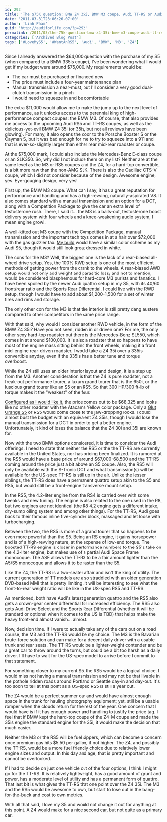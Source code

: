 ```yaml
---
id: 292
title: 'The $75K question: BMW Z4 35i, BMW M3 coupe, Audi TT-RS or Audi RS5?'
date: '2011-03-31T23:06:26-07:00'
author: 'Linh Pham'
guid: 'http://audiforlife.com/?p=292'
permalink: /2011/03/the-75k-question-bmw-z4-35i-bmw-m3-coupe-audi-tt-rs-or-audi-rs5/
categories: ['Archived Blog Post']
tags: ['#LoveMyS5', '#WantAnRS5', 'Audi', 'BMW', 'M3', 'Z4']
---
```


Since I already answered the $64,000 question with the purchase of my S5 (when compared to a BMW 335is coupe), I've been wondering what I would get if my budget were around $75,000. My requirements would be:

* The car must be purchased or financed new
* The price must include a four-year maintenance plan
* Manual transmission a near-must, but I'll consider a very good dual-clutch transmission in a pinch
* I would need to squeeze in and be comfortable

The extra $11,000 would allow me to make the jump up to the next level of performance, as it unlocks access to the perennial king of high-performance compact coupes: the BMW M3. Of course, that also provides me access to the upcoming Audi RS5 and TT-RS coupes, as well as the delicious-yet-evil BMW Z4 35i (or 35is, but not all reviews have been glowing). For many, it also opens the door to the Porsche Boxster S or the Cayman S, but it was bad enough for me to try to squeeze into a 911 and that is ever-so-slightly larger than either rear mid-rear roadster or coupe.

At the $75,000 mark, I could also include the Mercedes-Benz E-class coupe or an SLK350. So, why did I not include them on my list? Neither are at the same level as the M3 or RS5 coupes and the Z4, for a hard-top convertible, is a bit more raw than the non-AMG SLK. There is also the Cadillac CTS-V coupe, which I did not consider because of the design. Awesome engine, yes. Eye-gouging design, very yes!

First up, the BMW M3 coupe. What can I say, it has a great reputation for performance and handling and has a high-revving, naturally-aspirated V8. It also comes standard with a manual transmission and an option for a DCT, along with a Competition Package to give the car an extra level of testosterone rush. There, I said it... the M3 is a balls-out, testosterone boost delivery system with four wheels and a knee-weakening audio system, I mean engine growl.

A well-kitted out M3 coupe with the Competition Package, manual transmission and the important tech toys comes in at a hair over $72,000 with the gas guzzler tax. [My build](http://www.bmwusa.com/Standard/Content/BYO/SharedBuild.aspx?ConfigurationId=1405856) would have a similar color scheme as my Audi S5, though it would still look great dressed in white.

The cons for the M3? Well, the biggest one is the lack of a rear-biased all-wheel drive setup. Yes, the 100% RWD setup is one of the most efficient methods of getting power from the crank to the wheels. A rear-biased AWD setup would not only add weight and parasitic loss; and not to mention, would be considered blasphemous for hard-core M3 purists and fanatics. I have been spoiled by the newer Audi quattro setup in my S5, with its 40/60 front/rear ratio and the Sports Rear Differential. I could live with the RWD setup, though I would have to add about $1,200-1,500 for a set of winter tires and rims and storage.

The only other con for the M3 is that the interior is still pretty dang austere compared to other competitors in the same price range.

With that said, why would I consider another RWD vehicle, in the form of the BMW Z4 35i? Have you not seen, ridden in or driven one? For me, the only other sexy hard-top roadster out there is the Mercedes-Benz SL550, which comes in at around $100,000. It is also a roadster that so happens to have most of the engine mass sitting behind the front wheels, making it a front mid-engine rear-driven roadster. I would take a Z4 35i over a 335is convertible anyday, even if the 335is has a better tune and torque overboost.

While the Z4 still uses an older interior layout and design, it is a step up from the M3. Another consideration is that the Z4 is pure roadster, not a freak-out performance tourer, a luxury grand tourer that is the 650i, or the luscious grand tourer like an S5 or an RS5. So that 300 HP/300 ft-lb of torque makes it the "weakest" of the four.

[Configured as I would like it](http://www.bmwusa.com/Standard/Content/BYO/SharedBuild.aspx?ConfigurationId=1278733), the price comes out to be $68,325 and looks like no other roadster with the Atacama Yellow color package. Only a [Glut Orange S5](http://www.audiworld.com/news/10/readers-rides-nick-s5/content.shtml) or RS5 would come close to the jaw-dropping looks. I could almost bust the budget with an equivalent Z4 35is, though I would lose the manual transmission for a DCT in order to get a better engine. Unfortunately, it kind of loses the balance that the Z4 30i and 35i are known for.

Now with the two BMW options considered, it is time to consider the Audi offerings. I need to state that neither the RS5 or the the TT-RS are currently available in the United States, nor has pricing been finalized. It is rumored at the RS5 would have a base price of around $67,000-68,500 and the TT-RS coming around the price just a bit above an S5 coupe. Also, the RS5 will only be available with the S-Tronic DCT and what transmission(s) will be available for the US-spec TT-RS is still up in the air. Unlike the lesser siblings, the TT-RS does have a permanent quattro setup akin to the S5 and RS5, but would still be a front-engine transverse mount setup.

In the RS5, the 4.2-liter engine from the RS4 is carried over with some tweaks and new tuning. The engine is also related to the one used in the R8, but two engines are not identical (the R8 4.2 engine gets a different intake, dry-sump oiling system and among other things). For the TT-RS, Audi goes back to their famous inline five-cylinder block, massaged and let loose with turbocharging.

Between the two, the RS5 is more of a grand tourer that so happens to be even more powerful than the S5. Being an RS engine, it gains horsepower and is of a high-revving nature, at the expense of low-end torque. The boosted TT-RS engine is closer in performance numbers to the S5's take on the 4.2-liter engine, but makes use of a partial Audi Space Frame monocoque. The ASF allows the TT-RS to be a fair amount lighter than the A5/S5 monocoque and allows it to be faster than the S5.

Like the Z4, the TT-RS is a two-seater affair and isn't the king of utility. The current generation of TT models are also straddled with an older generation DVD-based MMI that is pretty limiting. It will be interesting to see what the front-to-rear weight ratio will be like in the US-spec RS5 and TT-RS.

As mentioned, both have Audi's latest generation quattro and the RS5 also gets a crown-gear center differential for increased efficiency. The RS5 also gets Audi Drive Select and the Sports Rear Differential (whether it will be standard or optional when it comes to the US is TBD) that helps make the heavy front-end almost vanish... almost.

Now, decision time. If I were to actually take any of the cars out on a road course, the M3 and the TT-RS would be my choice. The M3 is the Bavarian brute-force solution and can make for a decent daily driver with a usable trunk and rear seats. The TT-RS would be a lighter-weight contender and be a great car to throw around the turns, but could be a bit too harsh as a daily driver. I'll have to wait for the US-spec model to arrive before I commit to that statement.

For something closer to my current S5, the RS5 would be a logical choice. I would miss not having a manual transmission and may not be that livable in the pothole ridden roads around Portland or Seattle day-in and day-out. It's too soon to tell at this point as a US-spec RS5 is still a year out.

The Z4 would be a perfect summer car and would have almost enough space in the trunk for hauling photography equipment; yet, still be a usable romper when the clouds return for the rest of the year. One concern that I would have is if it has enough power and handling to justify the price tag. I feel that if BMW kept the hard-top coupe of the Z4-M coupe and made the 35is engine the standard engine for the 35i, it would make the decision that much easier.

Neither the M3 or the RS5 will be fuel sippers, which can become a concern once premium gas hits $5.50 per gallon, if not higher. The Z4, and possibly the TT-RS, would be a more fuel friendly choice due to relatively lower engine sizes and output. In this day and age, that is pretty important and cannot be overlooked.

If I had to decide on just one vehicle out of the four options, I think I might go for the TT-RS. It is relatively lightweight, has a good amount of grunt and power, has a moderate level of utility and has a permanent form of quattro. That last bit is what gives the TT-RS that one point over the Z4 35i. The M3 and the RS5 would be awesome to own, but start to lose out in the bang-for-the-buck and cost to own metrics.

With all that said, I love my S5 and would not change it out for anything at this point. A Z4 would make for a nice second car, but not quite as a primary car.

